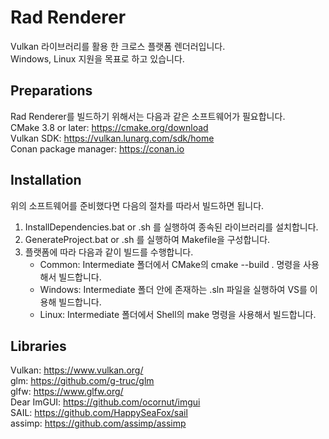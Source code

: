 # Rad Renderer

Vulkan 라이브러리를 활용 한 크로스 플랫폼 렌더러입니다.  
Windows, Linux 지원을 목표로 하고 있습니다.

## Preparations
Rad Renderer를 빌드하기 위해서는 다음과 같은 소프트웨어가 필요합니다.  
CMake 3.8 or later: https://cmake.org/download  
Vulkan SDK: https://vulkan.lunarg.com/sdk/home  
Conan package manager: https://conan.io  

## Installation
위의 소프트웨어를 준비했다면 다음의 절차를 따라서 빌드하면 됩니다.  
1. InstallDependencies.bat or .sh 를 실행하여 종속된 라이브러리를 설치합니다.  
2. GenerateProject.bat or .sh 를 실행하여 Makefile을 구성합니다.  
3. 플랫폼에 따라 다음과 같이 빌드를 수행합니다.
    - Common: Intermediate 폴더에서 CMake의 cmake --build . 명령을 사용해서 빌드합니다.  
    - Windows: Intermediate 폴더 안에 존재하는 .sln 파일을 실행하여 VS를 이용해 빌드합니다.  
    - Linux: Intermediate 폴더에서 Shell의 make 명령을 사용해서 빌드합니다.  

## Libraries
Vulkan: https://www.vulkan.org/   
glm: https://github.com/g-truc/glm  
glfw: https://www.glfw.org/  
Dear ImGUI: https://github.com/ocornut/imgui  
SAIL: https://github.com/HappySeaFox/sail  
assimp: https://github.com/assimp/assimp  

